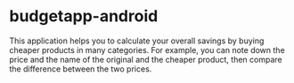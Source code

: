 # budgetapp-android

This application helps you to calculate your overall savings by buying cheaper products in many categories.
For example, you can note down the price and the name of the original and the cheaper product, then compare the difference between the two prices.
